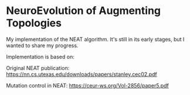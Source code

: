 # NeuroEvolution of Augmenting Topologies

My implementation of the NEAT algorithm.
It's still in its early stages, but I wanted to share my progress.

Implementation is based on:

Original NEAT publication: https://nn.cs.utexas.edu/downloads/papers/stanley.cec02.pdf

Mutation control in NEAT: https://ceur-ws.org/Vol-2856/paper5.pdf
